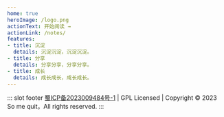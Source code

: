 ```yaml
---
home: true
heroImage: /logo.png
actionText: 开始阅读 →
actionLink: /notes/
features:
- title: 沉淀
  details: 沉淀沉淀，沉淀沉淀。
- title: 分享
  details: 分享分享，分享分享。
- title: 成长
  details: 成长成长，成长成长。
---
```


::: slot footer
[蜀ICP备2023009484号-1](http://beian.miit.gov.cn) | GPL Licensed | Copyright © 2023 So me quit，All rights reserved.
:::